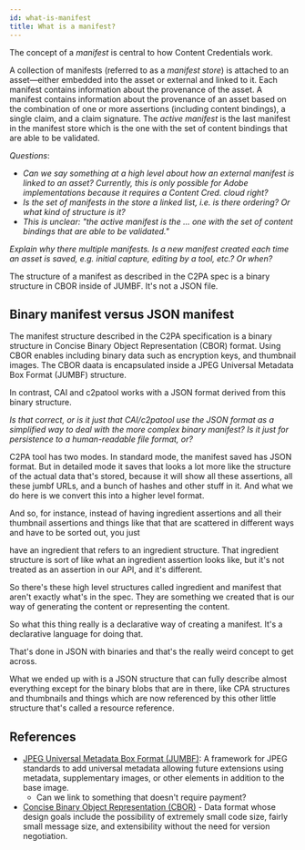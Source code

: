 ```yaml
---
id: what-is-manifest
title: What is a manifest?
---
```


The concept of a _manifest_ is central to how Content Credentials work.

A collection of manifests (referred to as a _manifest store_) is attached to an asset&mdash;either embedded into the asset or external and linked to it.  Each manifest contains information about the provenance of the asset. A manifest contains information about the provenance of an asset based on the combination of one or more assertions (including content bindings), a single claim, and a claim signature. The _active manifest_ is the last manifest in the manifest store which is the one with the set of content bindings that are able to be validated.

_Questions_:
- _Can we say something at a high level about how an external manifest is linked to an asset? Currently, this is only possible for Adobe implementations because it requires a Content Cred. cloud right?_
- _Is the set of manifests in the store a linked list, i.e. is there ordering?  Or what kind of structure is it?_
- _This is unclear: "the active manifest is the ... one with the set of content bindings that are able to be validated."_

_Explain why there multiple manifests. Is a new manifest created each time an asset is saved, e.g. initial capture, editing by a tool, etc.?  Or when?_

The structure of a manifest as described in the C2PA spec is a binary structure in CBOR inside of JUMBF.
It's not a JSON file.

## Binary manifest versus JSON manifest

The manifest structure described in the C2PA specification is a binary structure in  Concise Binary Object Representation (CBOR) format.  Using CBOR enables including binary data such as encryption keys, and thumbnail images. The CBOR daata is encapsulated inside a JPEG Universal Metadata Box Format (JUMBF) structure.  

In contrast, CAI and c2patool works with a JSON format derived from this binary structure.

_Is that correct, or is it just that CAI/c2patool use the JSON format as a simplified way to deal with the more complex binary manifest?  Is it just for persistence to a human-readable file format, or?_

C2PA tool has two modes. In standard mode, the manifest saved has JSON format.  But in  detailed mode it saves that looks a lot more like the structure of the actual data that's stored, because it will show all these assertions, all these jumbf URLs, and a bunch of hashes and other stuff in it. And what we do here is we convert this into a higher level format.

And so, for instance, instead of having ingredient assertions and all their thumbnail assertions
and things like that that are scattered in different ways and have to be sorted out, you just

have an ingredient that refers to an ingredient structure. That ingredient structure is sort of like what an ingredient assertion looks like, but it's not treated as an assertion in our API, and it's different.

So there's these high level structures called ingredient and manifest that aren't exactly
what's in the spec. They are something we created that is our way of generating the content or representing the content.

So what this thing really is a declarative way of creating a manifest. It's a declarative language for doing
that.

That's done in JSON with binaries and that's the really weird concept to get across.

What we ended up with is a JSON structure that can fully describe almost everything except for the binary blobs that are in there, like CPA structures and thumbnails and things which are now referenced by this other little structure that's called a resource reference.



## References

- [JPEG Universal Metadata Box Format (JUMBF)](https://www.iso.org/standard/84635.html): A framework for JPEG standards to add universal metadata allowing future extensions using metadata, supplementary images, or other elements in addition to the base image.
  - Can we link to something that doesn't require payment?
- [Concise Binary Object Representation (CBOR)](https://cbor.io/) - Data format whose design goals include the possibility of extremely small code size, fairly small message size, and extensibility without the need for version negotiation.
